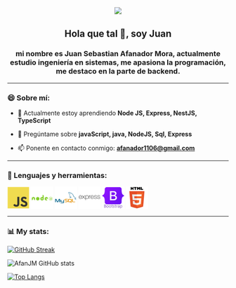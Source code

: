 <div id="header" align="center">
    <img src="https://media.giphy.com/media/zOvBKUUEERdNm/giphy.gif" width="280">
    <h2 align="center">Hola que tal 👋, soy Juan</h2>
    <h3 align="center">mi nombre es Juan Sebastian Afanador Mora, actualmente estudio ingeniería en sistemas, 
                     me apasiona la programación, me destaco en la parte de backend.
    </h3>
 </div>
 
 
---
### 😄 Sobre mí:
- 🌱 Actualmente estoy aprendiendo **Node JS, Express, NestJS, TypeScript**

- 💬 Pregúntame sobre **javaScript, java, NodeJS, Sql, Express**

- 📫 Ponente en contacto conmigo: **afanador1106@gmail.com**
---



<div align="left">
    <h3>🔨 Lenguajes y herramientas: </h3>
     <div>
        <img  src="https://github.com/devicons/devicon/blob/master/icons/javascript/javascript-original.svg" alt="javascript-original" width="50" height="50">
        <img  src="https://github.com/devicons/devicon/blob/master/icons/nodejs/nodejs-plain-wordmark.svg" alt="nodejs" width="50" height="50">
        <img  src="https://github.com/devicons/devicon/blob/master/icons/mysql/mysql-original-wordmark.svg" alt="mysql" width="50" height="50">
        <img  src="https://github.com/devicons/devicon/blob/master/icons/express/express-original-wordmark.svg" alt="express-original-wordmark" width="50" height="50">
        <img  src="https://github.com/devicons/devicon/blob/master/icons/bootstrap/bootstrap-original-wordmark.svg" alt="bootstrap-original-wordmark" width="50" height="50">
        <img src="https://github.com/devicons/devicon/blob/master/icons/html5/html5-original-wordmark.svg" alt="html5" height="50" width="50">
     </div>
</div>


---
### 📊 My stats:

[![GitHub Streak](https://streak-stats.demolab.com?user=AfanJM&theme=gruvbox&hide_border=verdadero&border_radius=4.8&date_format=j%2Fn%5B%2FY%5D)](https://git.io/streak-stats)

![AfanJM GitHub stats](https://github-readme-stats.vercel.app/api?username=AfanJM&show_icons=true&theme=gruvbox)

[![Top Langs](https://github-readme-stats.vercel.app/api/top-langs/?username=AfanJM&layout=compact)](https://github.com/AfanJM/github-readme-stats)







